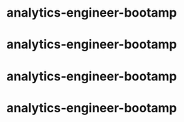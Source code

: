 # analytics-engineer-bootamp
# analytics-engineer-bootamp
# analytics-engineer-bootamp
# analytics-engineer-bootamp
